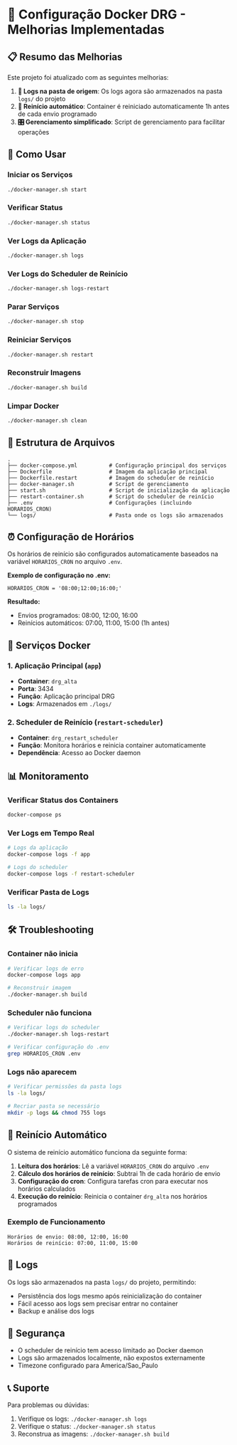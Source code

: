 # 🐳 Configuração Docker DRG - Melhorias Implementadas

## 📋 Resumo das Melhorias

Este projeto foi atualizado com as seguintes melhorias:

1. **📁 Logs na pasta de origem**: Os logs agora são armazenados na pasta `logs/` do projeto
2. **🔄 Reinício automático**: Container é reiniciado automaticamente 1h antes de cada envio programado
3. **🎛️ Gerenciamento simplificado**: Script de gerenciamento para facilitar operações

## 🚀 Como Usar

### Iniciar os Serviços
```bash
./docker-manager.sh start
```

### Verificar Status
```bash
./docker-manager.sh status
```

### Ver Logs da Aplicação
```bash
./docker-manager.sh logs
```

### Ver Logs do Scheduler de Reinício
```bash
./docker-manager.sh logs-restart
```

### Parar Serviços
```bash
./docker-manager.sh stop
```

### Reiniciar Serviços
```bash
./docker-manager.sh restart
```

### Reconstruir Imagens
```bash
./docker-manager.sh build
```

### Limpar Docker
```bash
./docker-manager.sh clean
```

## 📁 Estrutura de Arquivos

```
.
├── docker-compose.yml          # Configuração principal dos serviços
├── Dockerfile                  # Imagem da aplicação principal
├── Dockerfile.restart          # Imagem do scheduler de reinício
├── docker-manager.sh           # Script de gerenciamento
├── start.sh                    # Script de inicialização da aplicação
├── restart-container.sh        # Script do scheduler de reinício
├── .env                        # Configurações (incluindo HORARIOS_CRON)
└── logs/                       # Pasta onde os logs são armazenados
```

## ⏰ Configuração de Horários

Os horários de reinício são configurados automaticamente baseados na variável `HORARIOS_CRON` no arquivo `.env`.

**Exemplo de configuração no .env:**
```env
HORARIOS_CRON = '08:00;12:00;16:00;'
```

**Resultado:**
- Envios programados: 08:00, 12:00, 16:00
- Reinícios automáticos: 07:00, 11:00, 15:00 (1h antes)

## 🔧 Serviços Docker

### 1. Aplicação Principal (`app`)
- **Container**: `drg_alta`
- **Porta**: 3434
- **Função**: Aplicação principal DRG
- **Logs**: Armazenados em `./logs/`

### 2. Scheduler de Reinício (`restart-scheduler`)
- **Container**: `drg_restart_scheduler`
- **Função**: Monitora horários e reinicia container automaticamente
- **Dependência**: Acesso ao Docker daemon

## 📊 Monitoramento

### Verificar Status dos Containers
```bash
docker-compose ps
```

### Ver Logs em Tempo Real
```bash
# Logs da aplicação
docker-compose logs -f app

# Logs do scheduler
docker-compose logs -f restart-scheduler
```

### Verificar Pasta de Logs
```bash
ls -la logs/
```

## 🛠️ Troubleshooting

### Container não inicia
```bash
# Verificar logs de erro
docker-compose logs app

# Reconstruir imagem
./docker-manager.sh build
```

### Scheduler não funciona
```bash
# Verificar logs do scheduler
./docker-manager.sh logs-restart

# Verificar configuração do .env
grep HORARIOS_CRON .env
```

### Logs não aparecem
```bash
# Verificar permissões da pasta logs
ls -la logs/

# Recriar pasta se necessário
mkdir -p logs && chmod 755 logs
```

## 🔄 Reinício Automático

O sistema de reinício automático funciona da seguinte forma:

1. **Leitura dos horários**: Lê a variável `HORARIOS_CRON` do arquivo `.env`
2. **Cálculo dos horários de reinício**: Subtrai 1h de cada horário de envio
3. **Configuração do cron**: Configura tarefas cron para executar nos horários calculados
4. **Execução do reinício**: Reinicia o container `drg_alta` nos horários programados

### Exemplo de Funcionamento
```
Horários de envio: 08:00, 12:00, 16:00
Horários de reinício: 07:00, 11:00, 15:00
```

## 📝 Logs

Os logs são armazenados na pasta `logs/` do projeto, permitindo:
- Persistência dos logs mesmo após reinicialização do container
- Fácil acesso aos logs sem precisar entrar no container
- Backup e análise dos logs

## 🔐 Segurança

- O scheduler de reinício tem acesso limitado ao Docker daemon
- Logs são armazenados localmente, não expostos externamente
- Timezone configurado para America/Sao_Paulo

## 📞 Suporte

Para problemas ou dúvidas:
1. Verifique os logs: `./docker-manager.sh logs`
2. Verifique o status: `./docker-manager.sh status`
3. Reconstrua as imagens: `./docker-manager.sh build`

